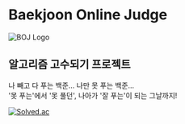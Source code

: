 # Baekjoon Online Judge
![BOJ Logo](https://user-images.githubusercontent.com/33174275/126900295-c729b046-884d-4a6b-bb71-5dd1dd1b9cb3.png)

## 알고리즘 고수되기 프로젝트
나 빼고 다 푸는 백준... 나만 못 푸는 백준...  
'못 푸는'에서 '못 풀던', 나아가 '잘 푸는'이 되는 그날까지!

[![Solved.ac](http://mazassumnida.wtf/api/v2/generate_badge?boj=jincar33)](https://solved.ac/profile/jincar33)
